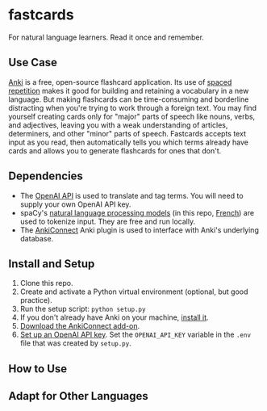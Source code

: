 # fastcards

For natural language learners. Read it once and remember.

## Use Case

[Anki](https://apps.ankiweb.net/) is a free, open-source flashcard application. Its use of [spaced repetition](https://en.wikipedia.org/wiki/Spaced_repetition) makes it good for building and retaining a vocabulary in a new language. But making flashcards can be time-consuming and borderline distracting when you're trying to work through a foreign text. You may find yourself creating cards only for "major" parts of speech like nouns, verbs, and adjectives, leaving you with a weak understanding of articles, determiners, and other "minor" parts of speech. Fastcards accepts text input as you read, then automatically tells you which terms already have cards and allows you to generate flashcards for ones that don't.

## Dependencies

- The [OpenAI API](https://platform.openai.com/docs/models) is used to translate and tag terms. You will need to supply your own OpenAI API key.
- spaCy's [natural language processing models](https://spacy.io/models) (in this repo, [French](https://spacy.io/models/fr#fr_dep_news_trf)) are used to tokenize input. They are free and run locally.
- The [AnkiConnect](https://github.com/FooSoft/anki-connect) Anki plugin is used to interface with Anki's underlying database.

## Install and Setup

1. Clone this repo.
2. Create and activate a Python virtual environment (optional, but good practice).
3. Run the setup script: `python setup.py`
4. If you don't already have Anki on your machine, [install it](https://apps.ankiweb.net/).
5. [Download the AnkiConnect add-on](https://ankiweb.net/shared/info/2055492159).
6. [Set up an OpenAI API key](https://platform.openai.com/docs/quickstart/step-2-setup-your-api-key). Set the `OPENAI_API_KEY` variable in the `.env` file that was created by `setup.py`.

## How to Use

## Adapt for Other Languages
